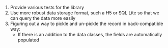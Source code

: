 1. Provide various tests for the library
2. Use more robust data storage format, such a H5 or SQL Lite so that we can query the data more easily
3. Figuring out a way to pickle and un-pickle the record in back-compatible way:
    - If there is an addition to the data classes, the fields are automatically populated